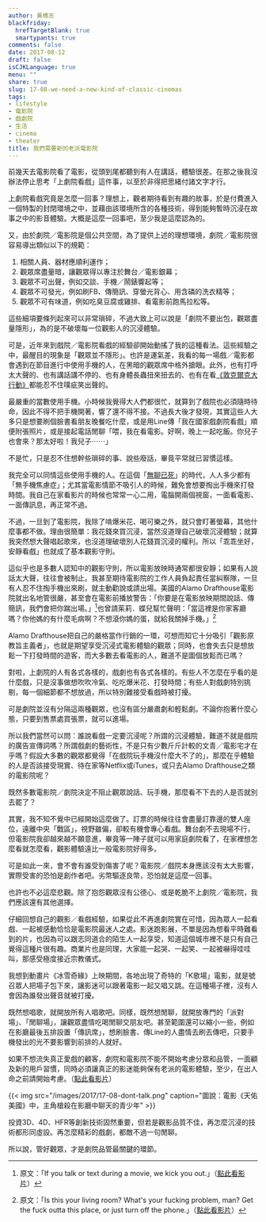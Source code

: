 ```yaml
---
author: 黃樵志
blackfriday:
  hrefTargetBlank: true
  smartypants: true
comments: false
date: 2017-08-12
draft: false
isCJKLanguage: true
menu: ""
share: true
slug: 17-08-we-need-a-new-kind-of-classic-cinemas
tags:
- lifestyle
- 電影院
- 戲劇院
- 生活
- cinema
- theater
title: 我們需要新的老派電影院
---
```


前幾天去電影院看了電影，從頭到尾都聽到有人在講話，體驗很差。在那之後我沒辦法停止思考「上劇院看戲」這件事，以至於非得把思緒付諸文字才行。

<!--more-->

上劇院看戲究竟是怎麼一回事？理想上，觀者期待看到有趣的故事，於是付費進入一個特製的封閉環境之中，並藉由該環境所含的各種技術，得到能夠暫時沉浸在故事之中的影音體驗。大概是這麼一回事吧，至少我是這麼認為的。

又，由於劇院／電影院是個公共空間，為了提供上述的理想環境，劇院／電影院很容易導出類似以下的規範：

1. 相關人員、器材應順利運作；
2. 觀眾席盡量暗，讓觀眾得以專注於舞台／電影銀幕；
3. 觀眾不可出聲，例如交談、手機／鬧錶響起等；
4. 觀眾不可發光，例如刷FB、傳簡訊、穿螢光背心、用含磷的洗衣精等；
5. 觀眾不可有味道，例如吃臭豆腐或雞排、看電影前跑馬拉松等。

這些細項要條列起來可以非常瑣碎，不過大致上可以說是「劇院不要出包，觀眾盡量隱形」，為的是不破壞每一位觀影人的沉浸體驗。

可是，近年來到戲院／電影院看戲的經驗卻開始動搖了我的這種看法。這些經驗之中，最醒目的現象是「觀眾並不隱形」。也許是運氣差，我看的每一場戲／電影都會遇到在節目進行中使用手機的人，在黑暗的觀眾席中格外搶眼。此外，也有打呼太大聲的、也有講話講不停的、也有身體長蟲扭來扭去的、也有在看[《敦克爾克大行動》](https://www.rottentomatoes.com/m/dunkirk_2017/)都能忍不住噗疵笑出聲的。

最嚴重的當數使用手機。小時候我覺得大人們都很忙，就算到了戲院也必須隨時待命，因此不得不把手機開著，響了還不得不接。不過長大後才發現，其實這些人大多只是想要刷個臉書看朋友晚餐吃什麼，或是用Line傳「我在國家戲劇院看戲」順便附張照片，或是接起電話閒聊「喂，我在看電影。好啊，晚上一起吃飯。你兒子也會來？那太好啦！我兒子⋯⋯」

不是忙，只是忍不住想幹些瑣碎的事、說些廢話，畢竟平常就已習慣這樣。

我完全可以同情這些使用手機的人。在這個「[無聊已死](http://wensonyeh.blogspot.tw/2014/10/blog-post_13.html)」的時代，人人多少都有「無手機焦慮症」；尤其當電影情節不吸引人的時候，難免會想要掏出手機來打發時間。我自己在家看影片的時候也常常一心二用，電腦開兩個視窗，一面看電影、一面傳訊息，再正常不過。

不過，一旦到了電影院，我除了啃爆米花、喝可樂之外，就只會盯著螢幕，其他什麼事都不做。理由很簡單：我花錢來買沉浸，當然沒道理自己破壞沉浸體驗；就算我突然想大聲唱起歌來，也沒道理破壞別人花錢買沉浸的權利。所以「乖乖坐好，安靜看戲」也就成了基本觀影守則。

這似乎也是多數人認知中的觀影守則，所以電影放映時通常都很安靜；如果有人說話太大聲，往往會被制止。我甚至期待電影院的工作人員負起責任當糾察隊，一旦有人忍不住掏手機出來刷，就主動勸說或請出場。美國的Alamo Drafthouse電影院就出名地管很嚴，甚至會在電影前播放警告：「你要是在電影放映期間說話、傳簡訊，我們會把你踹出場。」[^1]也曾請茱莉．蝶兒幫忙聲明：「當這裡是你家客廳嗎？你他媽的有什麼毛病啊？不想滾你媽的蛋，就給我關掉手機。」[^2]

Alamo Drafthouse把自己的嚴格當作行銷的一環，可想而知它十分吸引「觀影原教旨主義者」，也就是期望享受沉浸式電影體驗的觀眾；同時，也會失去只是想放鬆一下打發時間的遊客，而大多數去看電影的人，難道不是圖個放鬆而已嗎？

對啦，上劇院的人有各式各樣的，戲劇也有各式各樣的。有些人不怎麼在乎看的是什麼戲，只是沒事做想吹吹冷氣、吃吃爆米花、打發時間；有些人對戲劇特別挑剔，每一個細節都不想放過，所以特別難接受看戲時被打擾。

可是劇院並沒有分隔這兩種觀眾，也沒有區分嚴肅劇和輕鬆劇。不論你抱著什麼心態，只要到售票處買張票，就可以進場。

所以我們當然可以問：誰說看戲一定要沉浸呢？所謂的沉浸體驗，難道不就是戲院的廣告宣傳詞嗎？所謂戲劇的藝術性，不是只有少數斤斤計較的文青／電影宅才在乎嗎？假設大多數的觀眾都覺得「在戲院玩手機沒什麼大不了的」，那麼在乎體驗的人是否該接受現實、待在家等Netflix或iTunes，或只去Alamo Drafthouse之類的電影院呢？

既然多數電影院／劇院決定不阻止觀眾說話、玩手機，那麼看不下去的人是否就別去罷了？

其實，我不知不覺中已經開始這麼做了。訂票的時候往往會盡量訂靠邊的雙人座位，遠離中央「戰區」，視野雖偏，卻較有機會專心看戲。舞台劇不去現場不行，但電影院我卻越來越不願意進，畢竟等一陣子就可以用家庭劇院看了，在家裡想怎麼看就怎麼看，觀影體驗遠比一般電影院好得多。

可是如此一來，會不會有誰受到傷害了呢？電影院／戲院本身應該沒有太大影響，實際受害的恐怕是創作者吧。劣幣驅逐良幣，恐怕就是這麼一回事。

也許也不必這麼悲觀。除了抱怨觀眾沒有公德心、或是乾脆不上劇院／電影院，我們應該還有其他選擇。

仔細回想自己的觀影／看戲經驗，如果從此不再進劇院實在可惜，因為眾人一起看戲、一起被感動恰恰是電影院最迷人之處。影迷跑影展，不單是因為想看平時難看到的片，也因為可以跟志同道合的陌生人一起享受，知道這個城市裡不是只有自己覺得這種片很有趣。商業片也是同理，大家能一起哭、一起笑、一起被嚇得哇哇叫，那感受極度接近宗教儀式。

我想到動畫片《冰雪奇緣》上映期間，各地出現了奇特的「K歌場」電影，就是號召眾人把場子包下來，讓影迷可以跟著電影一起又唱又跳。在這種場子裡，沒有人會因為誰發出聲音就被打擾。

既然想唱歌，就開放所有人唱歌吧。同樣，既然想閒聊，就開放專門的「派對場」、「閒聊場」，讓觀眾盡情吃喝閒聊交朋友吧。甚至範圍還可以縮小一些，例如在影廳最後五排設置「傳訊席」，想刷臉書、傳Line的人盡情去刷去傳吧，只要手機發出的光不要影響到前排的人就好。

如果不想流失真正愛戲的顧客，劇院和電影院不能不開始考慮分眾和品管，一面顧及新的用戶習慣，同時必須讓真正的影迷能夠保有老派的電影體驗，至少，在出人命之前請開始考慮。（[點此看影片](https://youtu.be/07koWDo7-P0?t=2m34s)）

{{< img src="/images/2017/17-08-dont-talk.png" caption="圖說：電影《天佑美國》中，主角槍殺在影廳中聊天的青少年" >}}

投資3D、4D、HFR等創新技術固然重要，但若是觀影品質不佳，再怎麼沉浸的技術都形同虛設。再怎麼精彩的戲劇，都敵不過一句閒聊。

所以說，管好觀眾，才是劇院品管最關鍵的環節。

[^1]: 原文：「If you talk or text during a movie, we kick you out.」（[點此看影片](https://youtu.be/1L3eeC2lJZs)）
[^2]: 原文：「Is this your living room? What's your fucking problem, man? Get the fuck outta this place, or just turn off the phone.」（[點此看影片](https://youtu.be/YZhbZAW_Zp0)）